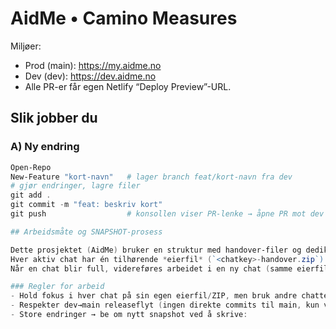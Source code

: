 # AidMe • Camino Measures

Miljøer:
- Prod (main): https://my.aidme.no
- Dev  (dev):  https://dev.aidme.no
- Alle PR-er får egen Netlify “Deploy Preview”-URL.

## Slik jobber du

### A) Ny endring
```powershell
Open-Repo
New-Feature "kort-navn"   # lager branch feat/kort-navn fra dev
# gjør endringer, lagre filer
git add .
git commit -m "feat: beskriv kort"
git push                  # konsollen viser PR-lenke → åpne PR mot dev

## Arbeidsmåte og SNAPSHOT-prosess

Dette prosjektet (AidMe) bruker en struktur med handover-filer og dedikerte chatter. 
Hver aktiv chat har én tilhørende *eierfil* (`<chatkey>-handover.zip`) som ligger under “Add files”. 
Når en chat blir full, videreføres arbeidet i en ny chat (samme eierfil → versjon v2/v3).  

### Regler for arbeid
- Hold fokus i hver chat på sin egen eierfil/ZIP, men bruk andre chatter/ZIP-er som kilder ved behov.  
- Respekter dev→main releaseflyt (ingen direkte commits til main, kun via PR).  
- Store endringer → be om nytt snapshot ved å skrive:  
